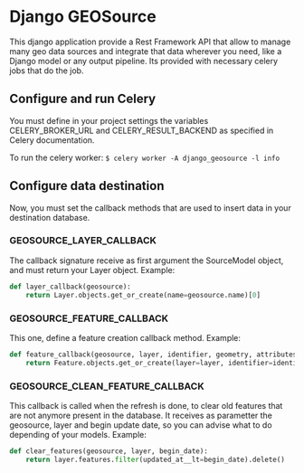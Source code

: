 # Django GEOSource

This django application provide a Rest Framework API that allow to manage many geo data
sources and integrate that data wherever you need, like a Django model or any output
pipeline. Its provided with necessary celery jobs that do the job.


## Configure and run Celery

You must define in your project settings the variables CELERY_BROKER_URL and CELERY_RESULT_BACKEND as specified in Celery documentation.

To run the celery worker:
`$ celery worker -A django_geosource -l info`


## Configure data destination
Now, you must set the callback methods that are used to insert data in your destination database.

### GEOSOURCE_LAYER_CALLBACK
The callback signature receive as first argument the SourceModel object, and must return your Layer object.
Example:
```python
def layer_callback(geosource):
    return Layer.objects.get_or_create(name=geosource.name)[0]
```

### GEOSOURCE_FEATURE_CALLBACK
This one, define a feature creation callback method.
Example:
```python
def feature_callback(geosource, layer, identifier, geometry, attributes):
    return Feature.objects.get_or_create(layer=layer, identifier=identifier, geom=geometry, properties=attributes)[0]
```

### GEOSOURCE_CLEAN_FEATURE_CALLBACK
This callback is called when the refresh is done, to clear old features that are not anymore present in the database.
It receives as parametter the geosource, layer and begin update date, so you can advise what to do depending of your
models.
Example:
```python
def clear_features(geosource, layer, begin_date):
    return layer.features.filter(updated_at__lt=begin_date).delete()
```